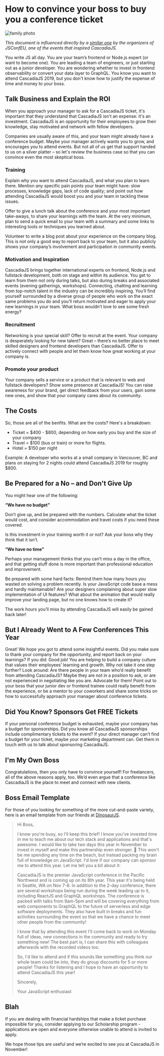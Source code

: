# How to convince your boss to buy you a conference ticket

![family photo](${STATIC}/family-photo.jpg)

_This document is influenced directly by a [similar one](https://2019.jsconf.eu/news/how-to-convince-your-boss-to-buy-you-a-conference-ticket-to-jsconf-eu/) by the organizers of JSConfEU, one of the events that inspired CascadiaJS._

You write JS all day. You are your team’s frontend or Node.js expert (or want to become one). You are leading a team of engineers, or just starting out as a junior developer. You are wondering whether to invest in frontend observability or convert your data layer to GraphQL. You know you want to attend CascadiaJS 2019, but you don't know how to justify the expense of time and money to your boss.

## Talk Business and Explain the ROI

When you approach your manager to ask for a CascadiaJS ticket, it's important that they understand that CascadiaJS isn't an expense: it's an investment. CascadiaJS is an opportunity for their employees to grow their knowledge, stay motivated and network with fellow developers.

Companies are usually aware of this, and your team might already have a conference budget. Maybe your manager actively wants you to grow, and encourages you to attend events. But not all of us get that support handed to us on a silver platter – so let's review the business case so that you can convince even the most skeptical boss.

### Training

Explain why you want to attend CascadiaJS, and what you plan to learn there. Mention any specific pain points your team might have: slow processes, knowledge gaps, lack of code quality; and point out how attending CascadiaJS would boost you and your team in tackling these issues.

Offer to give a lunch talk about the conference and your most important take-aways, to share your learnings with the team. At the very minimum, plan to send a quick email to your team with a summary and some links to interesting tools or techniques you learned about.

Volunteer to write a blog post about your experience on the company blog. This is not only a good way to report back to your team, but it also publicly shows your company’s involvement and participation in community events.

### Motivation and Inspiration

CascadiaJS brings together international experts on frontend, Node.js and fullstack development, both on stage and within its audience. You get to learn from them not only during talks, but also during breaks and associated events (evening gatherings, workshops). Connecting, chatting and learning from top-notch talent in the industry can be incredibly inspiring. You’ll find yourself surrounded by a diverse group of people who work on the exact same problems you do and you’ll return motivated and eager to apply your new learnings in your team. What boss wouldn’t love to see some fresh energy?

### Recruitment

Networking is your special skill? Offer to recruit at the event. Your company is desperately looking for new talent? Great – there’s no better place to meet skilled designers and frontend developers than CascadiaJS. Offer to actively connect with people and let them know how great working at your company is.

### Promote your product

Your company sells a service or a product that is relevant to web and fullstack developers? Show some presence at CascadiaJS! You can raise awareness for your brand, get direct feedback from your users, gain some new ones, and show that your company cares about its community.

## The Costs

So, those are all of the benfits. What are the costs? Here's a breakdown:

- Ticket = $400 - $800, depending on how early you buy and the size of your company
- Travel = \$100 (bus or train) or more for flights.
- Hotel = \$150 per night

Example: A developer who works at a small company in Vancouver, BC and plans on staying for 2 nights could attend CascadiaJS 2019 for roughly \$800.

## Be Prepared for a No – and Don't Give Up

You might hear one of the following:

**“We have no budget”**

Don’t give up, and be prepared with the numbers. Calculate what the ticket would cost, and consider accommodation and travel costs if you need these covered.

Is this investment in your training worth it or not? Ask your boss why they think that it isn’t.

**“We have no time”**

Perhaps your management thinks that you can’t miss a day in the office, and that getting stuff done is more important than professional education and improvement.

Be prepared with some hard facts: Remind them how many hours you wasted on solving a problem recently. Is your JavaScript code base a mess and hardly maintainable? Are your designers complaining about super slow implementation of UI features? What about the animation that would really improve your landing page, but no one knows how to create it?

The work hours you’ll miss by attending CascadiaJS will easily be gained back later!

## But I Already Went to A Few Conferences This Year

Great! We hope you got to attend some insightful events. Did you make sure to thank your company for the opportunity, and report back on your learnings? If you did: Good job! You are helping to build a company culture that values their employees’ learning and growth. Why not take it one step further? Look around: Are there people in your team who’d really benefit from attending CascadiaJS? Maybe they are not in a position to ask, or are not experienced in negotiating like you are. Advocate for them! Point out to your boss that your junior dev or frontend trainee could really benefit from the experience, or be a mentor to your coworkers and share some tricks on how to successfully approach your manager about conference tickets.

## Did You Know? Sponsors Get FREE Tickets

If your personal conference budget is exhausted, maybe your company has a budget for sponsorships. Did you know all CascadiaJS sponsorships include complimentary tickets to the event? If your direct manager can’t find a budget for your ticket, maybe your marketing department can. Get them in touch with us to talk about sponsoring CascadiaJS.

## I'm My Own Boss

Congratulations, then you only have to convince yourself! For freelancers, all of the above reasons apply, too. We’d even argue that a conference like CascadiaJS is the place to meet and connect with new clients.

## Boss Email Template

For those of you looking for something of the more cut-and-paste variety, here is an email template
from our friends at [DinosaurJS](https://dinosaurjs.org/).

<blockquote>

Hi Boss,

I know you're busy, so I'll keep this brief! I know you've invested time in me to teach me about our tech stack and applications and that's awesome. I would like to take two days this year in November to invest in myself and make this partnership even stronger. 💪 This won't be me spending any time on the beach, but instead packing my brain full of knowledge on JavaScript. I'd love if our company can sponsor me to attend this year. Let me tell you a bit about it:

CascadiaJS is the premier JavaScript conference in the Pacific Northwest and is coming up on its 8th year. This year it's being held in Seattle, WA on Nov 7-8. In addition to the 2-day conference, there are several workshops being run during the week leading up to it, including ReactJS and GraphQL workshops. The conference is packed with talks from 9am-5pm and will be covering everything from web components to GraphQL to the future of serverless and edge software deployments. They also have built in breaks and fun activities surrounding the event so that we have a chance to meet other people from the community!

I know that by attending this event I'll come back to work on Monday full of ideas, new connections in the community and ready to try something new! The best part is, I can share this with colleagues afterwards with the recorded videos too.

So, I'd like to attend and if this sounds like something you think our whole team could be into, they do group discounts for 5 or more people! Thanks for listening and I hope to have an opportunity to attend CascadiaJS this year!

Sincerely,

Your JavaScript enthusiast

</blockquote>

## Blah

If you are dealing with financial hardships that make a ticket purchase impossible for you, consider applying to our Scholarship program - applications are open and everyone otherwise unable to attend is invited to apply.

We hope those tips are useful and we’re excited to see you at CascadiaJS in November!
